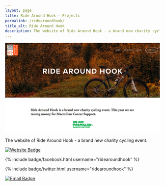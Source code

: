 ```yaml
---
layout: page
title: Ride Around Hook · Projects
permalink: /ridearoundhook/
title_alt: Ride Around Hook
description: The website of Ride Around Hook - a brand new charity cycling event.
---
```


![Ride Around Hook Index](/assets/img/ridearoundhook-index.png)

The website of Ride Around Hook - a brand new charity cycling event.

[![Website Badge](https://img.shields.io/badge/Visit-ridearoundhook.org.uk-lightgrey.svg)](https://ridearoundhook.org.uk)

{% include badge/facebook.html username="ridearoundhook" %}

{% include badge/twitter.html username="ridearoundhook" %}

[![Email Badge](https://img.shields.io/badge/Email-samantha@ridearoundhook.org.uk-lightgrey.svg)](mailto:samantha@ridearoundhook.org.uk)
